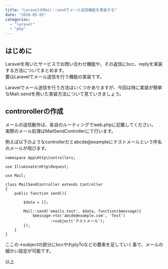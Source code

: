 ```yaml
---
title: "LaravelのMail::sendでメール送信機能を実装する"
date: "2020-05-05"
categories: 
  - "laravel"
  - "php"
---
```


## はじめに

Laravelを用いたサービスでお問い合わせ機能や、その返信にbcc、replyを実装する方法についてまとめます。  
要はLaravelでメール送信を行う機能の実装です。

Laravelでメール送信を行う方法はいくつかありますが、今回は特に実装が簡単なMail::sendを用いた実装方法について見ていきましょう。

## controrollerの作成

メールの送信動作は、各自のルーティングでweb.phpに記載してください。  
実際のメール処理はMailSendControllerにて行います。

例えば以下のようなcontrollerだとabcde@exampleにテストメールという件名のメールが飛びます。

```
namespace App\Http\Controllers;

use Illuminate\Http\Request;

use Mail;

class MailSendController extends Controller
{
    public function send(){

    	$data = [];

    	Mail::send('emails.test', $data, function($message){
    	    $message->to('abcde@example.com', 'Test')
　　　　　　　　　　　　->subject('テストメール');
    	});
    }
}
```

ここの->subjectの部分にbccやれplyToなどの要素を足していく事で、メールの細かい設定が可能です。

以上

